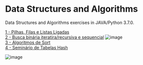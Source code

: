 # Data Structures and Algorithms

Data Structures and Algorithms exercises in JAVA/Python 3.7.0.

[1 - Pilhas, Filas e Listas Ligadas](https://github.com/MurylloEx/Data-Structures-and-Algorithms/tree/master/Week_1)
<br>
[2 - Busca binária iteratira/recursiva e sequencial](https://github.com/MurylloEx/Data-Structures-and-Algorithms/tree/master/Week_2)
![image](https://user-images.githubusercontent.com/32225687/93008264-23c8c780-f549-11ea-9000-3c4676a63961.png)
<br>
[3 - Algoritmos de Sort](https://github.com/MurylloEx/Data-Structures-and-Algorithms/tree/master/Week_3)
<br>
[4 - Seminário de Tabelas Hash](https://github.com/MurylloEx/Data-Structures-and-Algorithms/tree/master/hashtable)

![image](https://user-images.githubusercontent.com/32225687/93008264-23c8c780-f549-11ea-9000-3c4676a63961.png)
